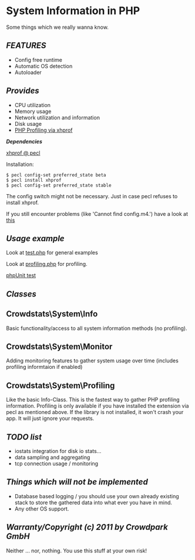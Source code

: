 **System Information in PHP**
=============================

Some things which we really wanna know.

***FEATURES***
--------------

* Config free runtime
* Automatic OS detection
* Autoloader

***Provides***
--------------

* CPU utilization
* Memory usage
* Network utilization and information
* Disk usage
* [PHP Profiling via xhprof](http://php.net/manual/en/intro.xhprof.php)

***Dependencies***

[xhprof @ pecl](http://pecl.php.net/package/xhprof)

Installation:

    $ pecl config-set preferred_state beta
    $ pecl install xhprof
    $ pecl config-set preferred_state stable

The config switch might not be necessary. Just in case pecl refuses to install xhprof.

If you still encounter problems (like 'Cannot find config.m4.') have a look at [this](http://stojg.se/blog/2011-08-27-install-xhprof-for-php5-on-centos-ubuntu-and-debian)

***Usage example***
-------------------

Look at [test.php](https://github.com/Crowdpark/crowdstats/blob/master/test.php) for general examples

Look at [profiling.php](https://github.com/Crowdpark/crowdstats/blob/master/profiling.php) for profiling.

[phpUnit test](https://github.com/Crowdpark/crowdstats/blob/master/testCrowdstats.php)

***Classes***
-------------

Crowdstats\System\Info
----------------------

Basic functionality/access to all system information methods (no profiling).

Crowdstats\System\Monitor
-------------------------

Adding monitoring features to gather system usage over time (includes profiling informtaion if enabled)

Crowdstats\System\Profiling
---------------------------

Like the basic Info-Class. This is the fastest way to gather PHP profiling information. Profiling is only available if you have installed the extension via pecl as mentioned above. If the library is not installed, it won't crash your app. It will just ignore your requests.

***TODO list***
---------------

* iostats integration for disk io stats...
* data sampling and aggregating
* tcp connection usage / monitoring

***Things which will not be implemented***
------------------------------------------

* Database based logging / you should use your own already existing stack to store the gathered data into what ever you have in mind.
* Any other OS support.

***Warranty/Copyright (c) 2011 by Crowdpark GmbH***
---------------------------------------------------

Neither ... nor, nothing. You use this stuff at your own risk!